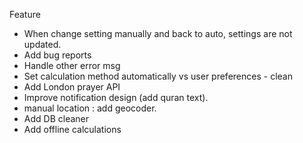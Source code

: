 Feature

- When change setting manually and back to auto, settings are not updated. 
- Add bug reports
- Handle other error msg
- Set calculation method automatically vs user preferences - clean
- Add London prayer API
- Improve notification design (add quran text).
- manual location : add geocoder.
- Add DB cleaner
- Add offline calculations
